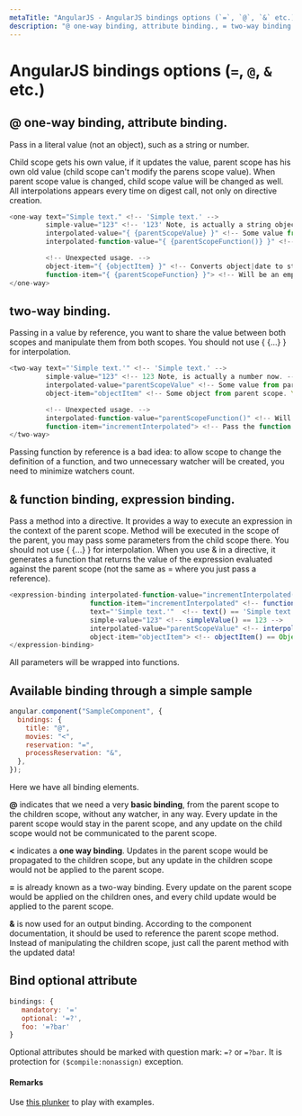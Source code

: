 ```yaml
---
metaTitle: "AngularJS - AngularJS bindings options (`=`, `@`, `&` etc.)"
description: "@ one-way binding, attribute binding., = two-way binding., & function binding, expression binding., Available binding through a simple sample, Bind optional attribute"
---
```


# AngularJS bindings options (`=`, `@`, `&` etc.)

## @ one-way binding, attribute binding.

Pass in a literal value (not an object), such as a string or number.

Child scope gets his own value, if it updates the value, parent scope has his own old value (child scope can't modify the parens scope value). When parent scope value is changed, child scope value will be changed as well.
All interpolations appears every time on digest call, not only on directive creation.

```js
<one-way text="Simple text." <!-- 'Simple text.' -->
         simple-value="123" <!-- '123' Note, is actually a string object. -->
         interpolated-value="{ {parentScopeValue} }" <!-- Some value from parent scope. You can't change parent scope value, only child scope value. Note, is actually a string object. -->
         interpolated-function-value="{ {parentScopeFunction()} }" <!-- Executes parent scope function and takes a value. -->

         <!-- Unexpected usage. -->
         object-item="{ {objectItem} }" <!-- Converts object|date to string. Result might be: '{"a":5,"b":"text"}'. -->
         function-item="{ {parentScopeFunction} }"> <!-- Will be an empty string. -->
</one-way>

```

## two-way binding.

Passing in a value by reference, you want to share the value between both scopes and manipulate them from both scopes.
You should not use { {...} } for interpolation.

```js
<two-way text="'Simple text.'" <!-- 'Simple text.' -->
         simple-value="123" <!-- 123 Note, is actually a number now. -->
         interpolated-value="parentScopeValue" <!-- Some value from parent scope. You may change it in one scope and have updated value in another. -->
         object-item="objectItem" <!-- Some object from parent scope. You may change object properties in one scope and have updated properties in another. -->

         <!-- Unexpected usage. -->
         interpolated-function-value="parentScopeFunction()" <!-- Will raise an error. -->
         function-item="incrementInterpolated"> <!-- Pass the function by reference and you may use it in child scope. -->
</two-way>

```

Passing function by reference is a bad idea: to allow scope to change the definition of a function, and two unnecessary watcher will be created, you need to minimize watchers count.

## & function binding, expression binding.

Pass a method into a directive. It provides a way to execute an expression in the context of the parent scope.
Method will be executed in the scope of the parent, you may pass some parameters from the child scope there.
You should not use { {...} } for interpolation.
When you use & in a directive, it generates a function that returns the value of the expression evaluated against the parent scope (not the same as = where you just pass a reference).

```js
<expression-binding interpolated-function-value="incrementInterpolated(param)" <!-- interpolatedFunctionValue({param: 'Hey'}) will call passed function with an argument. -->
                    function-item="incrementInterpolated" <!-- functionItem({param: 'Hey'})() will call passed function, but with no possibility set up a parameter. -->
                    text="'Simple text.'"  <!-- text() == 'Simple text.'-->
                    simple-value="123" <!-- simpleValue() == 123 -->
                    interpolated-value="parentScopeValue" <!-- interpolatedValue() == Some value from parent scope. -->
                    object-item="objectItem"> <!-- objectItem() == Object item from parent scope. -->
</expression-binding>

```

All parameters will be wrapped into functions.

## Available binding through a simple sample

```js
angular.component("SampleComponent", {
  bindings: {
    title: "@",
    movies: "<",
    reservation: "=",
    processReservation: "&",
  },
});
```

Here we have all binding elements.

**@** indicates that we need a very **basic binding**, from the parent scope to the children scope, without any watcher, in any way. Every update in the parent scope would stay in the parent scope, and any update on the child scope would not be communicated to the parent scope.

**<** indicates a **one way binding**. Updates in the parent scope would be propagated to the children scope, but any update in the children scope would not be applied to the parent scope.

**=** is already known as a two-way binding. Every update on the parent scope would be applied on the children ones, and every child update would be applied to the parent scope.

**&** is now used for an output binding. According to the component documentation, it should be used to reference the parent scope method. Instead of manipulating the children scope, just call the parent method with the updated data!

## Bind optional attribute

```js
bindings: {
   mandatory: '='
   optional: '=?',
   foo: '=?bar'
}

```

Optional attributes should be marked with question mark: `=?` or `=?bar`. It is protection for `($compile:nonassign)` exception.

#### Remarks

Use [this plunker](http://plnkr.co/edit/mvOzMPaElILDmYDGaLiZ?p=preview) to play with examples.
